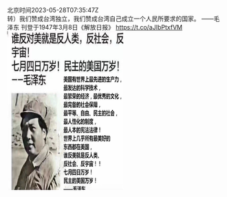 北京时间2023-05-28T07:35:47Z<br>转）我们赞成台湾独立，我们赞成台湾自己成立一个人民所要求的国家。
——毛泽东
刊登于1947年3月8日《解放日报》 https://t.co/aJIbPtxfVM<br><img src='/temp/image/2023/u-Month-5/1662603536671154181_0.jpg' width='270' height='370'><br><br>